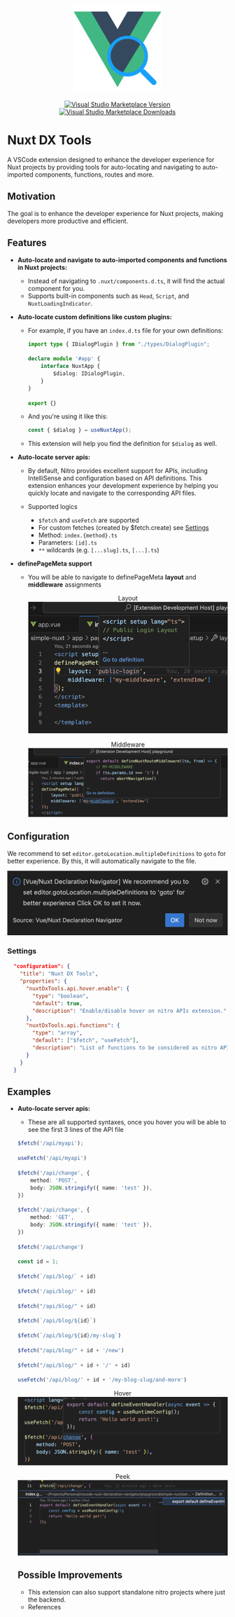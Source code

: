 <p align="center">
  <img src="assets/icon.png" alt="Nuxt DX Tools Icon" width="200"/>
</p>

<p align="center">
<a href="https://marketplace.visualstudio.com/items?itemName=alimozdemir.vscode-nuxt-dx-tools" target="__blank"><img alt="Visual Studio Marketplace Version" src="https://img.shields.io/visual-studio-marketplace/v/alimozdemir.vscode-nuxt-dx-tools" /></a>
<a href="https://marketplace.visualstudio.com/items?itemName=alimozdemir.vscode-nuxt-dx-tools" target="__blank"><img alt="Visual Studio Marketplace Downloads" src="https://img.shields.io/visual-studio-marketplace/d/alimozdemir.vscode-nuxt-dx-tools"></a>

</p>

# Nuxt DX Tools

A VSCode extension designed to enhance the developer experience for Nuxt projects by providing tools for auto-locating and navigating to auto-imported components, functions, routes and more.

## Motivation

The goal is to enhance the developer experience for Nuxt projects, making developers more productive and efficient.

## Features

- **Auto-locate and navigate to auto-imported components and functions in Nuxt projects:**
  - Instead of navigating to `.nuxt/components.d.ts`, it will find the actual component for you.
  - Supports built-in components such as `Head`, `Script`, and `NuxtLoadingIndicator`.

- **Auto-locate custom definitions like custom plugins:**
  - For example, if you have an `index.d.ts` file for your own definitions:

    ```typescript
    import type { IDialogPlugin } from "./types/DialogPlugin";

    declare module '#app' {
        interface NuxtApp {
            $dialog: IDialogPlugin,
        }
    }

    export {}
    ```

  - And you're using it like this:

    ```typescript
    const { $dialog } = useNuxtApp();
    ```

  - This extension will help you find the definition for `$dialog` as well.

- **Auto-locate server apis:**
  - By default, Nitro provides excellent support for APIs, including IntelliSense and configuration based on API definitions. This extension enhances your development experience by helping you quickly locate and navigate to the corresponding API files.

  - Supported logics
    - `$fetch` and `useFetch` are supported
    - For custom fetches (created by $fetch.create) see [Settings](#settings)
    - Method: `index.{method}.ts`
    - Parameters: `[id].ts`
    - `**` wildcards (e.g. `[...slug].ts`, `[...].ts`)

- **definePageMeta support**
  - You will be able to navigate to definePageMeta **layout** and **middleware** assignments
    <p align="center">
      Layout
      <img src="assets/meta-layout.png" alt="" />
    </p>

    <p align="center">
      Middleware
      <img src="assets/meta-middleware.png" alt="" />
    </p>


## Configuration

We recommend to set `editor.gotoLocation.multipleDefinitions` to `goto` for better experience. By this, it will automatically navigate to the file.

<p align="center">
  <img src="assets/prompt.png" alt="" />
</p>

### Settings

```json
  "configuration": {
    "title": "Nuxt DX Tools",
    "properties": {
      "nuxtDxTools.api.hover.enable": {
        "type": "boolean",
        "default": true,
        "description": "Enable/disable hover on nitro APIs extension."
      },
      "nuxtDxTools.api.functions": {
        "type": "array",
        "default": ["$fetch", "useFetch"],
        "description": "List of functions to be considered as nitro APIs."
      }
    }
  }
```

## Examples

- **Auto-locate server apis:**
  - These are all supported syntaxes, once you hover you will be able to see the first 3 lines of the API file

  ```typescript
  $fetch('/api/myapi');

  useFetch('/api/myapi')

  $fetch('/api/change', {
      method: 'POST',
      body: JSON.stringify({ name: 'test' }),
  })

  $fetch('/api/change', {
      method: 'GET',
      body: JSON.stringify({ name: 'test' }),
  })

  $fetch('/api/change')

  const id = 1;

  $fetch(`/api/blog/` + id)

  $fetch('/api/blog/' + id)

  $fetch("/api/blog/" + id)

  $fetch(`/api/blog/${id}`)

  $fetch(`/api/blog/${id}/my-slug`)

  $fetch("/api/blog/" + id + '/new')

  $fetch("/api/blog/" + id + '/' + id)

  useFetch('/api/blog/' + id + '/my-blog-slug/and-more')
  ```
  <p align="center">
    Hover
    <img src="assets/api-hover.png" alt="" />
  </p>

  <p align="center">
    Peek
    <img src="assets/api-peek-goto.png" alt="" />
  </p>


  ## Possible Improvements

  - This extension can also support standalone nitro projects where just the backend.
  - References